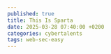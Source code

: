 ```yaml
---
published: true
title: This Is Sparta
date: 2025-03-28 07:40:00 +0200
categories: cybertalents
tags: web-sec-easy
---
```


